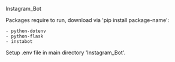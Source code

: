 Instagram_Bot

Packages require to run, download via 'pip install package-name':

    - python-dotenv
    - python-flask
    - instabot

Setup .env file in main directory 'Instagram_Bot'.
